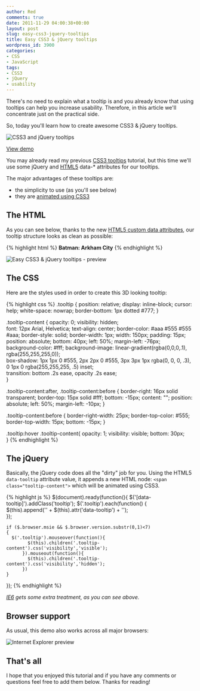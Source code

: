 ```yaml
---
author: Red
comments: true
date: 2011-11-29 04:00:38+00:00
layout: post
slug: easy-css3-jquery-tooltips
title: Easy CSS3 & jQuery tooltips
wordpress_id: 3900
categories:
- CSS
- JavaScript
tags:
- CSS3
- jQuery
- usability
---
```


There's no need to explain what a tooltip is and you already know that using tooltips can help you increase usability. Therefore, in this article we'll concentrate just on the practical side.

So, today you'll learn how to create awesome CSS3 & jQuery tooltips.

![CSS3 and jQuery tooltips](http://www.red-team-design.com/wp-content/uploads/2011/11/css3-jquery-tooltips.png)

<!-- more -->

[View demo](http://www.red-team-design.com/wp-content/uploads/2011/11/easy-css3-jquery-tooltips-demo.html)

You may already read my previous [CSS3 tooltips](http://www.red-team-design.com/css3-tooltips) tutorial, but this time we'll use some jQuery and [HTML5](http://www.red-team-design.com/create-a-stylish-html5-template-from-scratch) data-* attributes for our tooltips. 

The major advantages of these tooltips are:
	
  * the simplicity to use (as you'll see below)	
  * they are [animated using CSS3](http://www.red-team-design.com/css3-animated-dropdown-menu)

## The HTML

As you can see below, thanks to the new [HTML5 custom data attributes](http://www.red-team-design.com/image-map-with-css3-jquery-tooltips), our tooltip structure looks as clean as possible:    

{% highlight html %}
<b data-tooltip="Fantasy Action Adventure">Batman: Arkham City</b>
{% endhighlight %}

![Easy CSS3 & jQuery tooltips - preview](http://www.red-team-design.com/wp-content/uploads/2011/11/css3-jquery-tooltips-preview.png)

## The CSS

Here are the styles used in order to create this 3D looking tooltip:

{% highlight css %}
.tooltip {
    position: relative;
    display: inline-block;
    cursor: help;
    white-space: nowrap;
    border-bottom: 1px dotted #777;
}

.tooltip-content {
    opacity: 0;
    visibility: hidden;     
    font: 12px Arial, Helvetica;
    text-align: center;
    border-color: #aaa #555 #555 #aaa;
    border-style: solid;
    border-width: 1px;
    width: 150px;
    padding: 15px;
    position: absolute;
    bottom: 40px;
    left: 50%;
    margin-left: -76px;    
    background-color: #fff;
    background-image: linear-gradient(rgba(0,0,0,.1), rgba(255,255,255,0));     
    box-shadow: 1px 1px 0 #555,
                2px 2px 0 #555,
                3px 3px 1px rgba(0, 0, 0, .3),
                0   1px 0   rgba(255,255,255, .5) inset;                    
    transition: bottom .2s ease, opacity .2s ease;                  
    }
    
.tooltip-content:after,
.tooltip-content:before {
    border-right: 16px solid transparent;
    border-top: 15px solid #fff;
    bottom: -15px;
    content: "";
    position: absolute;
    left: 50%;
    margin-left: -10px;
}

.tooltip-content:before {
    border-right-width: 25px;
    border-top-color: #555;
    border-top-width: 15px;
    bottom: -15px;
}

.tooltip:hover .tooltip-content{
    opacity: 1;
    visibility: visible;
    bottom: 30px;       
}
{% endhighlight %}  

## The jQuery

Basically, the jQuery code does all the "dirty" job for you. Using the HTML5 `data-tooltip` attribute value, it appends a new HTML node: `<span class="tooltip-content">` which will be animated using CSS3.

{% highlight js %}
$(document).ready(function(){
    $('[data-tooltip]').addClass('tooltip');
    $('.tooltip').each(function() {  
        $(this).append('<span class="tooltip-content">' + $(this).attr('data-tooltip') + '</span>');  
    });
    
    if ($.browser.msie && $.browser.version.substr(0,1)<7)
    {
      $('.tooltip').mouseover(function(){
            $(this).children('.tooltip-content').css('visibility','visible');
          }).mouseout(function(){
            $(this).children('.tooltip-content').css('visibility','hidden');
          })
    }
});
{% endhighlight %}

_[IE6](http://www.red-team-design.com/how-to-solve-common-ie-bugs) gets some extra treatment, as you can see above._

## Browser support

As usual, this demo also works across all major browsers:

![Internet Explorer preview](http://www.red-team-design.com/wp-content/uploads/2011/11/css3-jquery-tooltips-ie.png) 
## That's all

I hope that you enjoyed this tutorial and if you have any comments or questions feel free to add them below. Thanks for reading!